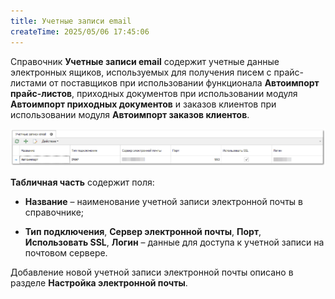 ```yaml
---
title: Учетные записи email
createTime: 2025/05/06 17:45:06
---
```

Справочник **Учетные записи email** содержит учетные данные электронных ящиков, используемых для получения писем с прайс-листами от поставщиков при использовании функционала **Автоимпорт прайс-листов**, приходных документов при использовании модуля **Автоимпорт приходных документов** и заказов клиентов при использовании модуля **Автоимпорт заказов клиентов**.

![](../../../assets/specification/image388.png)

**Табличная часть** содержит поля:

- **Название** – наименование учетной записи электронной почты в справочнике;

- **Тип подключения**, **Сервер электронной почты**, **Порт**, **Использовать SSL**, **Логин** – данные для доступа к учетной записи на почтовом сервере.

Добавление новой учетной записи электронной почты описано в разделе **Настройка электронной почты**.



